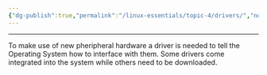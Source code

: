 ```yaml
---
{"dg-publish":true,"permalink":"/linux-essentials/topic-4/drivers/","noteIcon":"1"}
---
```


---
To make use of new pheripheral hardware a driver is needed to tell the Operating System how to interface with them. Some drivers come integrated into the system while others need to be downloaded.